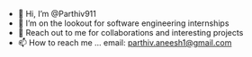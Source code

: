 - 👋 Hi, I’m @Parthiv911
- 👀 I’m on the lookout for software engineering internships
- 👀 Reach out to me for collaborations and interesting projects
- 📫 How to reach me ... email: parthiv.aneesh1@gmail.com

<!---
Parthiv911/Parthiv911 is a ✨ special ✨ repository because its `README.md` (this file) appears on your GitHub profile.
You can click the Preview link to take a look at your changes.
--->
